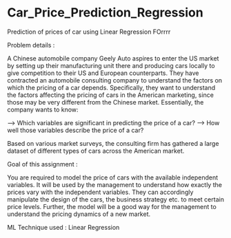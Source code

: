 # Car_Price_Prediction_Regression
Prediction of prices of car using Linear Regression
FOrrrr

Problem details :

A Chinese automobile company Geely Auto aspires to enter the US market by setting up their manufacturing unit there and producing cars locally to give competition to their US and European counterparts. 
They have contracted an automobile consulting company to understand the factors on which the pricing of a car depends. Specifically, they want to understand the factors affecting the pricing of cars in the American marketing, since those may be very different from the Chinese market. 
Essentially, the company wants to know:

--> Which variables are significant in predicting the price of a car?
--> How well those variables describe the price of a car?

Based on various market surveys, the consulting firm has gathered a large dataset of different types of cars across the American market. 

Goal of this assignment :

You are required to model the price of cars with the available independent variables. It will be used by the management to understand how exactly the prices vary with the independent variables. They can accordingly manipulate the design of the cars, the business strategy etc. to meet certain price levels. Further, the model will be a good way for the management to understand the pricing dynamics of a new market. 


ML Technique used :
Linear Regression


 
